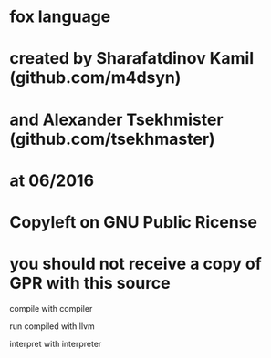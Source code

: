 #  fox language
#  created by Sharafatdinov Kamil (github.com/m4dsyn)
#  and Alexander Tsekhmister (github.com/tsekhmaster)
#  at 06/2016
#  Copyleft on GNU Public Ricense
#  you should not receive a copy of GPR with this source



compile with compiler

run compiled with llvm

interpret with interpreter
